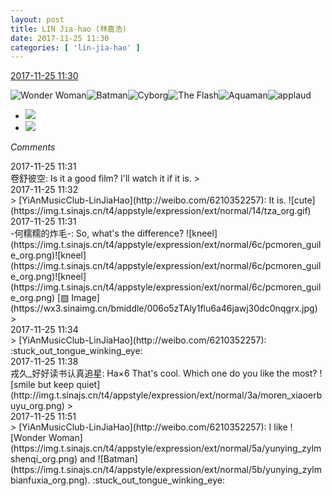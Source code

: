 ```yaml
---
layout: post
title: LIN Jia-hao (林嘉浩)
date: 2017-11-25 11:30
categories: [ 'lin-jia-hao' ]
---
```


<div class="weibo-info">
  <a href="https://weibo.com/6210352257/FwHqp0nYG">2017-11-25 11:30</a>
</div>

![Wonder Woman](https://img.t.sinajs.cn/t4/appstyle/expression/ext/normal/5a/yunying_zylmshenqi_org.png)![Batman](https://img.t.sinajs.cn/t4/appstyle/expression/ext/normal/5b/yunying_zylmbianfuxia_org.png)![Cyborg](https://img.t.sinajs.cn/t4/appstyle/expression/ext/normal/1a/yunying_zylmganggu_org.png)![The Flash](https://img.t.sinajs.cn/t4/appstyle/expression/ext/normal/62/yunying_zylmshandianxia_org.png)![Aquaman](https://img.t.sinajs.cn/t4/appstyle/expression/ext/normal/ae/yunying_zylmhaiwang_org.png)![applaud](https://img.t.sinajs.cn/t4/appstyle/expression/ext/normal/36/gza_org.gif)

<!-- more -->

<ul class="weibo-pic-list-1">
  <li class="weibo-pic">
    <a href="https://wx1.sinaimg.cn/mw690/006Mi0jTly1flu68cvmkvj32bc12i4qp.jpg"><img src="//wx1.sinaimg.cn/thumb150/006Mi0jTly1flu68cvmkvj32bc12i4qp.jpg" /></a>
  </li>
  <li class="weibo-pic">
    <a href="https://wx3.sinaimg.cn/mw690/006Mi0jTly1flu68akl0sj32c0340e88.jpg"><img src="//wx3.sinaimg.cn/thumb150/006Mi0jTly1flu68akl0sj32c0340e88.jpg" /></a>
  </li>
</ul>

*Comments*

<div class="weibo-info">2017-11-25 11:31</div>
卷舒彼空: Is it a good film? I'll watch it if it is.
> <div class="weibo-info">2017-11-25 11:32</div>
> [YiAnMusicClub-LinJiaHao](http://weibo.com/6210352257): It is. ![cute](https://img.t.sinajs.cn/t4/appstyle/expression/ext/normal/14/tza_org.gif)

<div class="weibo-info">2017-11-25 11:31</div>
-何糯糯的炸毛-: So, what's the difference? ![kneel](https://img.t.sinajs.cn/t4/appstyle/expression/ext/normal/6c/pcmoren_guile_org.png)![kneel](https://img.t.sinajs.cn/t4/appstyle/expression/ext/normal/6c/pcmoren_guile_org.png)![kneel](https://img.t.sinajs.cn/t4/appstyle/expression/ext/normal/6c/pcmoren_guile_org.png) [▨ Image](https://wx3.sinaimg.cn/bmiddle/006o5zTAly1flu6a46jawj30dc0nqgrx.jpg)
> <div class="weibo-info">2017-11-25 11:34</div>
> [YiAnMusicClub-LinJiaHao](http://weibo.com/6210352257): :stuck_out_tongue_winking_eye:

<div class="weibo-info">2017-11-25 11:38</div>
戎久_好好读书认真追星: Ha×6 That's cool. Which one do you like the most? ![smile but keep quiet](http://img.t.sinajs.cn/t4/appstyle/expression/ext/normal/3a/moren_xiaoerbuyu_org.png)
> <div class="weibo-info">2017-11-25 11:51</div>
> [YiAnMusicClub-LinJiaHao](http://weibo.com/6210352257): I like ![Wonder Woman](https://img.t.sinajs.cn/t4/appstyle/expression/ext/normal/5a/yunying_zylmshenqi_org.png) and ![Batman](https://img.t.sinajs.cn/t4/appstyle/expression/ext/normal/5b/yunying_zylmbianfuxia_org.png). :stuck_out_tongue_winking_eye:

